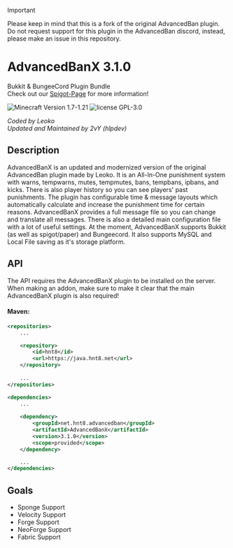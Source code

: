 > [!IMPORTANT]  
> Please keep in mind that this is a fork of the original AdvancedBan plugin. Do not request support for this plugin in the AdvancedBan discord, instead, please make an issue in this repository.

# AdvancedBanX 3.1.0

Bukkit & BungeeCord Plugin Bundle <br>
Check out our [Spigot-Page](https://www.spigotmc.org/resources/advancedbanx.117067/) for more  information!

![Minecraft Version 1.7-1.21](https://img.shields.io/badge/supports%20minecraft%20versions-1.7--1.21-brightgreen.svg)
![license GPL-3.0](https://img.shields.io/badge/license-GPL--3.0-lightgrey.svg)

_Coded by Leoko_ 
<br>
_Updated and Maintained by 2vY (hlpdev)_

## Description
AdvancedBanX is an updated and modernized version of the original AdvancedBan
plugin made by Leoko. It is an All-In-One punishment system with warns, 
tempwarns, mutes, tempmutes, bans, tempbans, ipbans, and kicks. There is 
also player history so you can see players' past punishments. The plugin 
has configurable time & message layouts which automatically calculate and 
increase the punishment time for certain reasons. AdvancedBanX provides a 
full message file so you can change and translate all messages. There is 
also a detailed main configuration file with a lot of useful settings. At 
the moment, AdvancedBanX supports Bukkit (as well as spigot/paper) and 
Bungeecord. It also supports MySQL and Local File saving as it's storage 
platform.

## API
The API requires the AdvancedBanX plugin to be installed on the server. When making an addon, make sure to make it clear that the main AdvancedBanX plugin is also required!

#### Maven:
```xml
<repositories>
    ...

    <repository>
        <id>hnt8</id>
        <url>https://java.hnt8.net</url>
    </repository>
    
    ...
</repositories>

<dependencies>
    ...
    
    <dependency>
        <groupId>net.hnt8.advancedban</groupId>
        <artifactId>AdvancedBanX</artifactId>
        <version>3.1.0</version>
        <scope>provided</scope>
    </dependency>

    ...
</dependencies>
```

## Goals
* Sponge Support
* Velocity Support
* Forge Support
* NeoForge Support
* Fabric Support


[//]: # (## API)

[//]: # (To use the API you need to add AdvancedBan to your project and declare it as a dependency in the plugin.yml.)

[//]: # ()
[//]: # (Add AdvancedBan to you project by adding the AdvancedBan.jar to your build-path or as a:)

[//]: # (#### Maven dependency in your pom.xml)

[//]: # ()
[//]: # (Example Usage from Jitpack:)

[//]: # (```xml)

[//]: # (<repositories>)

[//]: # (  <repository>)

[//]: # (    <id>jitpack.io</id>)

[//]: # (    <url>https://jitpack.io</url>)

[//]: # (  </repository>)

[//]: # (</repositories>)

[//]: # (...)

[//]: # (<dependency>)

[//]: # (  <groupId>com.github.DevLeoko</groupId>)

[//]: # (  <artifactId>AdvancedBan</artifactId>)

[//]: # (  <version>v2.3.0</version>)

[//]: # (</dependency>)

[//]: # (```)

[//]: # (Note: Jitpack also supports dependencies for gradle!)

[//]: # ()
[//]: # ([AdvancedBan on Jitpack]&#40;https://jitpack.io/#DevLeoko/AdvancedBan&#41;)

[//]: # ()
[//]: # ()
[//]: # (You can use this API for both Spigot and Bungeecord plugins.)

[//]: # (Check out the [Java Docs]&#40;https://devleoko.github.io/AdvancedBan/&#41; to get started.)
